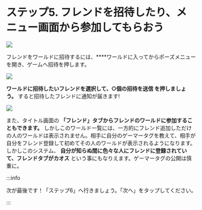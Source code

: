 # ステップ5. フレンドを招待したり、メニュー画面から参加してもらおう

![](https://cdn-ak.f.st-hatena.com/images/fotolife/s/sasigume/20210208/20210208095022.jpg)

フレンドをワールドに招待するには、****ワールドに入ってからポーズメニューを開き、ゲームへ招待を押します。

![](https://cdn-ak.f.st-hatena.com/images/fotolife/s/sasigume/20210208/20210208095025.png)

**ワールドに招待したいフレンドを選択して、○個の招待を送信 を押しましょう。** すると招待したフレンドに通知が届きます!

![](https://cdn-ak.f.st-hatena.com/images/fotolife/s/sasigume/20210208/20210208095045.jpg)

また、タイトル画面の **「フレンド」タブからフレンドのワールドに参加することもできます。** しかしこのワールド一覧には、一方的にフレンド追加しただけの人のワールドは表示されません。相手に自分のゲーマータグを教えて、相手が自分をフレンド登録して初めてその人のワールドが表示されるようになります。 しかしこのシステム、 **自分が知らぬ間に色々な人にフレンドに登録されていて、フレンドタブがカオス** という事にもなりえます。ゲーマータグの公開は慎重に。

:::info

次が最後です！「ステップ6」へ行きましょう。「次へ」をタップしてください。

:::
